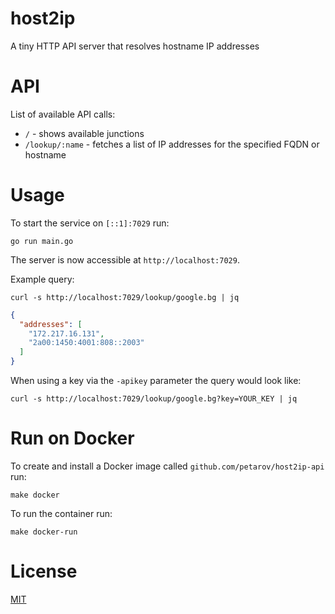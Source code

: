# host2ip

A tiny HTTP API server that resolves hostname IP addresses

# API

List of available API calls:

- `/` - shows available junctions
- `/lookup/:name` - fetches a list of IP addresses for the specified FQDN or hostname

# Usage

To start the service on `[::1]:7029` run:

    go run main.go

The server is now accessible at `http://localhost:7029`.

Example query:

    curl -s http://localhost:7029/lookup/google.bg | jq

```json
{
  "addresses": [
    "172.217.16.131",
    "2a00:1450:4001:808::2003"
  ]
}
```

When using a key via the `-apikey` parameter the query would look like:

    curl -s http://localhost:7029/lookup/google.bg?key=YOUR_KEY | jq

# Run on Docker

To create and install a Docker image called `github.com/petarov/host2ip-api` run:

    make docker

To run the container run:

    make docker-run

# License 

[MIT](LICENSE)

